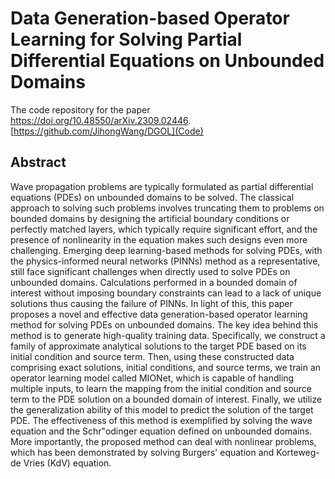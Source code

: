 # Data Generation-based Operator Learning for Solving Partial Differential Equations on Unbounded Domains
The code repository for the paper https://doi.org/10.48550/arXiv.2309.02446.
[https://github.com/JihongWang/DGOL](Code)

## Abstract
Wave propagation problems are typically formulated as partial differential equations (PDEs) on unbounded domains to be solved.
    The classical approach to solving such problems involves truncating them to problems on bounded domains by designing the artificial boundary conditions or perfectly matched layers, which typically require significant effort, and the presence of nonlinearity in the equation makes such designs even more challenging. 
    Emerging deep learning-based methods for solving PDEs, with the physics-informed neural networks (PINNs) method as a representative, still face significant challenges when directly used to solve PDEs on unbounded domains. Calculations performed in a bounded domain of interest without imposing boundary constraints can lead to a lack of unique solutions thus causing the failure of PINNs.
    In light of this, this paper proposes a novel and effective data generation-based operator learning method for solving PDEs on unbounded domains. 
    The key idea behind this method is to generate high-quality training data.
    Specifically, we construct a family of approximate analytical solutions to the target PDE based on its initial condition and source term.
    Then, using these constructed data comprising exact solutions, initial conditions, and source terms, we train an operator learning model called MIONet, which is capable of handling multiple inputs, to learn the mapping from the initial condition and source term to the PDE solution on a bounded domain of interest. 
    Finally, we utilize the generalization ability of this model to predict the solution of the target PDE.
    The effectiveness of this method is exemplified by solving the wave equation and the Schr\"odinger equation defined on unbounded domains. 
    More importantly, the proposed method can deal with nonlinear problems, which has been demonstrated by solving Burgers' equation and Korteweg-de Vries (KdV) equation.
